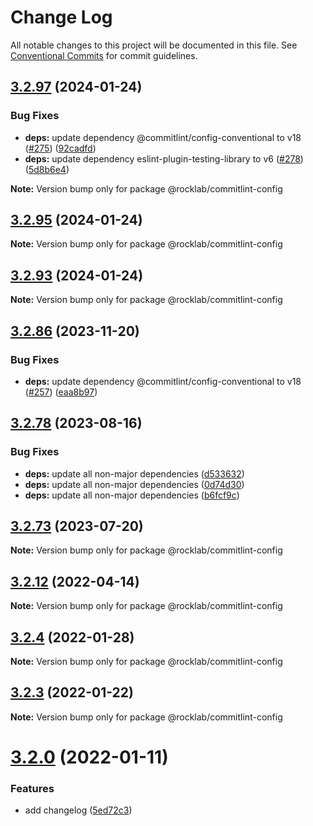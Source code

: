 # Change Log

All notable changes to this project will be documented in this file.
See [Conventional Commits](https://conventionalcommits.org) for commit guidelines.

## [3.2.97](https://github.com/cstn/rocklab-javascript/compare/v3.2.96...v3.2.97) (2024-01-24)

### Bug Fixes

- **deps:** update dependency @commitlint/config-conventional to v18 ([#275](https://github.com/cstn/rocklab-javascript/issues/275)) ([92cadfd](https://github.com/cstn/rocklab-javascript/commit/92cadfd7f8d8c3bf37cec18b53a98fc8e0cdfcc8))
- **deps:** update dependency eslint-plugin-testing-library to v6 ([#278](https://github.com/cstn/rocklab-javascript/issues/278)) ([5d8b6e4](https://github.com/cstn/rocklab-javascript/commit/5d8b6e4a2ee9691211b3bc71971b0e8d24acd9cc))

**Note:** Version bump only for package @rocklab/commitlint-config

## [3.2.95](https://github.com/cstn/rocklab-javascript/compare/v3.2.96...v3.2.95) (2024-01-24)

**Note:** Version bump only for package @rocklab/commitlint-config

## [3.2.93](https://github.com/cstn/rocklab-javascript/compare/v3.2.95...v3.2.93) (2024-01-24)

**Note:** Version bump only for package @rocklab/commitlint-config

## [3.2.86](https://github.com/cstn/rocklab-javascript/compare/v3.2.78...v3.2.86) (2023-11-20)

### Bug Fixes

- **deps:** update dependency @commitlint/config-conventional to v18 ([#257](https://github.com/cstn/rocklab-javascript/issues/257)) ([eaa8b97](https://github.com/cstn/rocklab-javascript/commit/eaa8b9718d79ef8246c7d695eb4864ae4920648f))

## [3.2.78](https://github.com/cstn/rocklab-javascript/compare/v3.2.73...v3.2.78) (2023-08-16)

### Bug Fixes

- **deps:** update all non-major dependencies ([d533632](https://github.com/cstn/rocklab-javascript/commit/d533632538220c2ee2bd1c3f90de1209b055353c))
- **deps:** update all non-major dependencies ([0d74d30](https://github.com/cstn/rocklab-javascript/commit/0d74d302694bea66aaf7c3d1fc160b7a62359c2b))
- **deps:** update all non-major dependencies ([b6fcf9c](https://github.com/cstn/rocklab-javascript/commit/b6fcf9c7de7c45723026eb4f59572783b6754d20))

## [3.2.73](https://github.com/cstn/rocklab-javascript/compare/v3.2.59...v3.2.73) (2023-07-20)

**Note:** Version bump only for package @rocklab/commitlint-config

## [3.2.12](https://github.com/cstn/rocklab-javascript/compare/v3.2.11...v3.2.12) (2022-04-14)

**Note:** Version bump only for package @rocklab/commitlint-config

## [3.2.4](https://github.com/cstn/rocklab-javascript/compare/v3.2.1...v3.2.4) (2022-01-28)

**Note:** Version bump only for package @rocklab/commitlint-config

## [3.2.3](https://github.com/cstn/rocklab-javascript/compare/v3.2.1...v3.2.3) (2022-01-22)

**Note:** Version bump only for package @rocklab/commitlint-config

# [3.2.0](https://github.com/cstn/rocklab-javascript/compare/v3.0.7...v3.2.0) (2022-01-11)

### Features

- add changelog ([5ed72c3](https://github.com/cstn/rocklab-javascript/commit/5ed72c369e2e5e27d3853ab389fd4ef41d762003))
